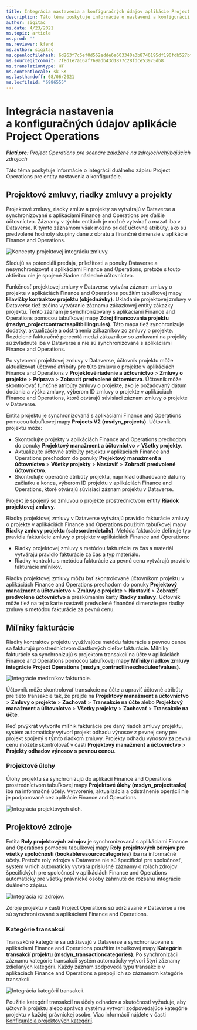 ```yaml
---
title: Integrácia nastavenia a konfiguračných údajov aplikácie Project Operations
description: Táto téma poskytuje informácie o nastavení a konfigurácii máp duálneho zápisu pre Project Operations.
author: sigitac
ms.date: 4/23/2021
ms.topic: article
ms.prod: ''
ms.reviewer: kfend
ms.author: sigitac
ms.openlocfilehash: 6d263f7c5ef0d562edde6a603340a3b8746195df190fdb527bfa40297f68eed2
ms.sourcegitcommit: 7f8d1e7a16af769adb43d1877c28fdce53975db8
ms.translationtype: HT
ms.contentlocale: sk-SK
ms.lasthandoff: 08/06/2021
ms.locfileid: "6986555"
---
```

# <a name="project-operations-setup-and-configuration-data-integration"></a>Integrácia nastavenia a konfiguračných údajov aplikácie Project Operations

_**Platí pre:** Project Operations pre scenáre založené na zdrojoch/chýbajúcich zdrojoch_

Táto téma poskytuje informácie o integrácii duálneho zápisu Project Operations pre entity nastavenia a konfigurácie.

## <a name="project-contracts-contract-lines-and-projects"></a>Projektové zmluvy, riadky zmluvy a projekty

Projektové zmluvy, riadky zmlúv a projekty sa vytvárajú v Dataverse a synchronizované s aplikáciami Finance and Operations pre ďalšie účtovníctvo. Záznamy v týchto entitách je možné vytvárať a mazať iba v Dataverse. K týmto záznamom však možno pridať účtovné atribúty, ako sú predvolené hodnoty skupiny dane z obratu a finančné dimenzie v aplikácie Finance and Operations.

  ![Koncepty projektovej integráciu zmluvy.](./media/1ProjectContract.jpg)

Sledujú sa potenciáli predaja, príležitosti a ponuky Dataverse a nesynchronizovať s aplikáciami Finance and Operations, pretože s touto aktivitou nie je spojené žiadne následné účtovníctvo.

Funkčnosť projektovej zmluvy v Dataverse vytvára záznam zmluvy o projekte v aplikáciách Finance and Operations použitím tabuľkovej mapy **Hlavičky kontraktov projektu (objednávky)**. Ukladanie projektovej zmluvy v Dataverse tiež začína vytváranie záznamu zákazkovej entity zákazky projektu. Tento záznam je synchronizovaný s aplikáciami Finance and Operations pomocou tabuľkovej mapy **Zdroj financovania projektu (msdyn\_projectcontractssplitbillingrules)**. Táto mapa tiež synchronizuje dodatky, aktualizácie a odstránenia zákazníkov zo zmluvy o projekte. Rozdelené fakturačné percentá medzi zákazníkov so zmluvami na projekty sú zvládnuté iba v Dataverse a nie sú synchronizované s aplikáciami Finance and Operations.

Po vytvorení projektovej zmluvy v Dataverse, účtovník projektu môže aktualizovať účtovné atribúty pre túto zmluvu o projekte v aplikáciách Finance and Operations v **Projektové riadenie a účtovníctvo** > **Zmluvy o projekte** > **Príprava** > **Zobraziť predvolené účtovníctvo**. Účtovník môže skontrolovať funkčné atribúty zmluvy o projekte, ako je požadovaný dátum dodania a výška zmluvy, výberom ID zmluvy o projekte v aplikáciách Finance and Operations, ktoré otvárajú súvisiaci záznam zmluvy o projekte v Dataverse.

Entita projektu je synchronizovaná s aplikáciami Finance and Operations pomocou tabuľkovej mapy **Projects V2 (msdyn\_projects)**. Účtovník projektu môže:

  - Skontrolujte projekty v aplikáciách Finance and Operations prechodom do ponuky **Projektový manažment a účtovníctvo** > **Všetky projekty**. 
  - Aktualizujte účtovné atribúty projektu v aplikáciách Finance and Operations prechodom do ponuky **Projektový manažment a účtovníctvo** > **Všetky projekty** > **Nastaviť** > **Zobraziť predvolené účtovníctvo**.  
  - Skontrolujte operačné atribúty projektu, napríklad odhadované dátumy začiatku a konca, výberom ID projektu v aplikáciách Finance and Operations, ktoré otvárajú súvisiaci záznam projektu v Dataverse.

Projekt je spojený so zmluvou o projekte prostredníctvom entity **Riadok projektovej zmluvy**.

Riadky projektovej zmluvy v Dataverse vytvárajú pravidlo fakturácie zmluvy o projekte v aplikáciách Finance and Operations použitím tabuľkovej mapy **Riadky zmluvy projektu (salesorderdetails)**. Metóda fakturácie definuje typ pravidla fakturácie zmluvy o projekte v aplikáciách Finance and Operations:

  - Riadky projektovej zmluvy s metódou fakturácie za čas a materiál vytvárajú pravidlo fakturácie za čas a typ materiálu.
  - Riadky kontraktu s metódou fakturácie za pevnú cenu vytvárajú pravidlo fakturácie míľnikov.

Riadky projektovej zmluvy môžu byť skontrolované účtovníkom projektu v aplikáciách Finance and Operations prechodom do ponuky **Projektový manažment a účtovníctvo** > **Zmluvy o projekte** > **Nastaviť** > **Zobraziť predvolené účtovníctvo** a preskúmaním karty **Riadky zmluvy**. Účtovník môže tiež na tejto karte nastaviť predvolené finančné dimenzie pre riadky zmluvy s metódou fakturácie za pevnú cenu.

## <a name="billing-milestones"></a>Míľniky fakturácie

Riadky kontraktov projektu využívajúce metódu fakturácie s pevnou cenou sa fakturujú prostredníctvom čiastkových cieľov fakturácie. Míľniky fakturácie sa synchronizujú s projektom transakcií na účte v aplikáciách Finance and Operations pomocou tabuľkovej mapy **Míľniky riadkov zmluvy integrácie Project Operations (msdyn\_contractlinescheduleofvalues)**.

  ![Integrácie medzníkov fakturácie.](./media/2Milestones.jpg)

Účtovník môže skontrolovať transakcie na účte a upraviť účtovné atribúty pre tieto transakcie tak, že prejde na **Projektový manažment a účtovníctvo** > **Zmluvy o projekte** > **Zachovať** > **Transakcie na účte** alebo **Projektový manažment a účtovníctvo** > **Všetky projekty** > **Zachovať** > **Transakcie na účte**.

Keď prvýkrát vytvoríte míľnik fakturácie pre daný riadok zmluvy projektu, systém automaticky vytvorí projekt odhadu výnosov z pevnej ceny pre projekt spojený s týmto riadkom zmluvy. Projekty odhadu výnosov za pevnú cenu môžete skontrolovať v časti **Projektový manažment a účtovníctvo** > **Projekty odhadov výnosov s pevnou cenou**.

### <a name="project-tasks"></a>Projektové úlohy

Úlohy projektu sa synchronizujú do aplikácií Finance and Operations prostredníctvom tabuľkovej mapy **Projektové úlohy (msdyn\_projecttasks)** iba na informačné účely. Vytvorenie, aktualizácia a odstránenie operácií nie je podporované cez aplikácie Finance and Operations.

  ![Integrácia projektových úloh.](./media/3Tasks.jpg)

## <a name="project-resources"></a>Projektové zdroje

Entita **Roly projektových zdrojov** je synchronizovaná s aplikáciami Finance and Operations pomocou tabuľkovej mapy **Roly projektových zdrojov pre všetky spoločnosti (bookableresourcecategories)** iba na informačné účely. Pretože roly zdrojov v Dataverse nie sú špecifické pre spoločnosť, systém v nich automaticky vytvára príslušné záznamy o rolách zdrojov špecifických pre spoločnosť v aplikáciách Finance and Operations automaticky pre všetky právnické osoby zahrnuté do rozsahu integrácie duálneho zápisu.

![Integrácia rol zdrojov.](./media/5Resources.jpg)

Zdroje projektu v časti Project Operations sú udržiavané v Dataverse a nie sú synchronizované s aplikáciami Finance and Operations.

### <a name="transaction-categories"></a>Kategórie transakcií

Transakčné kategórie sa udržiavajú v Dataverse a synchronizované s aplikáciami Finance and Operations použitím tabuľkovej mapy **Kategórie transakcií projektu (msdyn\_transactioncategories)**. Po synchronizácii záznamu kategórie transakcií systém automaticky vytvorí štyri záznamy zdieľaných kategórií. Každý záznam zodpovedá typu transakcie v aplikáciách Finance and Operations a prepojí ich so záznamom kategórie transakcií.

![Integrácia kategórií transakcií.](./media/4TransactionCategories.jpg)

Použitie kategórií transakcií na účely odhadov a skutočností vyžaduje, aby účtovník projektu alebo správca systému vytvoril zodpovedajúce kategórie projektu v každej právnickej osobe. Viac informácií nájdete v časti [Konfigurácia projektových kategórií](../project-accounting/configure-project-categories.md).
